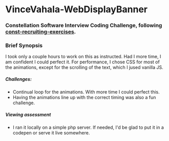 # VinceVahala-WebDisplayBanner

### Constellation Software Interview Coding Challenge, following [const-recruiting-exercises](https://github.com/Constellation-Engineering/const-recruiting-exercises/tree/main/engineering/display).

### Brief Synopsis

I took only a couple hours to work on this as instructed. Had I more time, I am confident I could perfect it. For performance, I chose CSS for most of the animations, except for the scrolling of the text, which I jused vanilla JS.

##### Challenges:

- Continual loop for the animations. With more time I could perfect this.
- Having the animations line up with the correct timing was also a fun challenge.

##### Viewing assessment

- I ran it locally on a simple php server. If needed, I'd be glad to put it in a codepen or serve it live somewhere.
